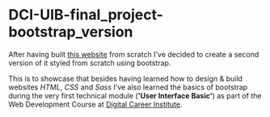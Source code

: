 # DCI-UIB-final_project-bootstrap_version

After having built [this website](https://uib-final-project.netlify.app/) from scratch I've decided to create a second version of it styled from scratch using bootstrap.

This is to showcase that besides having learned how to design & build websites *HTML*, *CSS* and *Sass* I've also learned the basics of bootstrap during the very first technical module (**'User Interface Basic'**) as part of the Web Development Course at [Digital Career Institute](https://digitalcareerinstitute.org/). 



